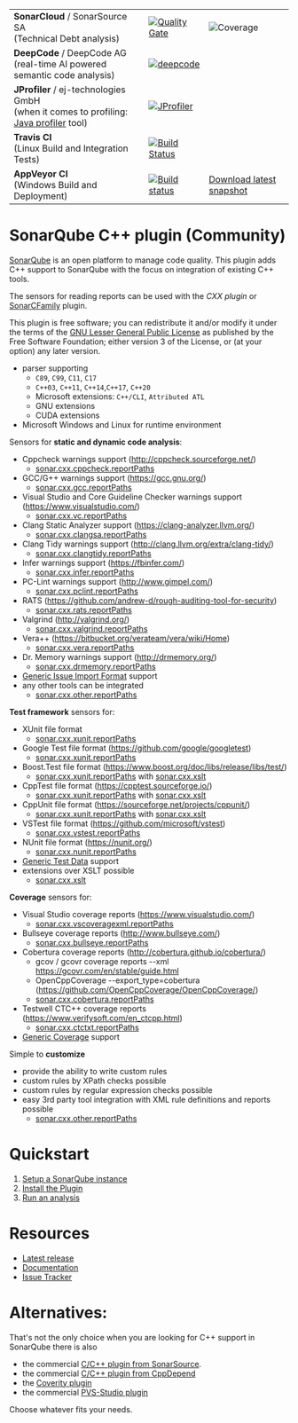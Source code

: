|     |     |     |
| --- | --- | --- |
| **SonarCloud** / SonarSource SA<br>(Technical Debt analysis) | [![Quality Gate](https://sonarcloud.io/api/project_badges/measure?project=org.sonarsource.sonarqube-plugins.cxx%3Acxx&metric=alert_status)](https://sonarcloud.io/dashboard?id=org.sonarsource.sonarqube-plugins.cxx%3Acxx) | ![Coverage](https://sonarcloud.io/api/project_badges/measure?project=org.sonarsource.sonarqube-plugins.cxx%3Acxx&metric=coverage) |
| **DeepCode** / DeepCode AG<br>(real-time AI powered semantic code analysis) | [![deepcode](https://www.deepcode.ai/api/gh/badge?key=eyJhbGciOiJIUzI1NiIsInR5cCI6IkpXVCJ9.eyJwbGF0Zm9ybTEiOiJnaCIsIm93bmVyMSI6IlNvbmFyT3BlbkNvbW11bml0eSIsInJlcG8xIjoic29uYXItY3h4IiwiaW5jbHVkZUxpbnQiOmZhbHNlLCJhdXRob3JJZCI6MTU1ODMsImlhdCI6MTYwMTI4MjcwOH0.Wz0G-HIoHfLfP1SjzxUnbyA598JfjKkQTsBqGG4Kleo)](https://www.deepcode.ai/app/gh/SonarOpenCommunity/sonar-cxx/_/dashboard?utm_content=gh%2FSonarOpenCommunity%2Fsonar-cxx) |
| **JProfiler** / ej-technologies GmbH<br>(when it comes to profiling: [Java profiler](https://www.ej-technologies.com/products/jprofiler/overview.html) tool) | [![JProfiler](https://www.ej-technologies.com/images/product_banners/jprofiler_small.png)](https://www.ej-technologies.com/products/jprofiler/overview.html)|
| **Travis CI**<br>(Linux Build and Integration Tests) | [![Build Status](https://travis-ci.org/SonarOpenCommunity/sonar-cxx.svg?branch=master)](https://travis-ci.org/SonarOpenCommunity/sonar-cxx) |
| **AppVeyor CI**<br>(Windows Build and Deployment) | [![Build status](https://ci.appveyor.com/api/projects/status/f6p12h9n59w01770/branch/master?svg=true)](https://ci.appveyor.com/project/SonarOpenCommunity/sonar-cxx/branch/master) | [Download latest snapshot](https://ci.appveyor.com/project/SonarOpenCommunity/sonar-cxx/branch/master/artifacts) |

# SonarQube C++ plugin (Community)

[SonarQube](https://www.sonarqube.org) is an open platform to manage code quality. This plugin
adds C++ support to SonarQube with the focus on integration of existing C++ tools.

The sensors for reading reports can be used with the _CXX plugin_ or [SonarCFamily](https://www.sonarsource.com/cpp/) plugin.

This plugin is free software; you can redistribute it and/or modify it under the terms of the [GNU Lesser General Public License](https://www.gnu.org/licenses/lgpl-3.0.en.html) as published by the Free Software Foundation; either version 3 of the License, or (at your option) any later version.

* parser supporting
  * `C89`, `C99`, `C11`, `C17`
  * `C++03`, `C++11`, `C++14`,`C++17`, `C++20`
  * Microsoft extensions: `C++/CLI`, `Attributed ATL`
  * GNU extensions
  * CUDA extensions
* Microsoft Windows and Linux for runtime environment

Sensors for **static and dynamic code analysis**:
* Cppcheck warnings support (http://cppcheck.sourceforge.net/)
  - [sonar.cxx.cppcheck.reportPaths](https://github.com/SonarOpenCommunity/sonar-cxx/wiki/sonar.cxx.cppcheck.reportPaths)
* GCC/G++ warnings support (https://gcc.gnu.org/)
  - [sonar.cxx.gcc.reportPaths](https://github.com/SonarOpenCommunity/sonar-cxx/wiki/sonar.cxx.gcc.reportPaths)
* Visual Studio and Core Guideline Checker warnings support (https://www.visualstudio.com/)
  - [sonar.cxx.vc.reportPaths](https://github.com/SonarOpenCommunity/sonar-cxx/wiki/sonar.cxx.vc.reportPaths)
* Clang Static Analyzer support (https://clang-analyzer.llvm.org/)
  - [sonar.cxx.clangsa.reportPaths](https://github.com/SonarOpenCommunity/sonar-cxx/wiki/sonar.cxx.clangsa.reportPaths)
* Clang Tidy warnings support (http://clang.llvm.org/extra/clang-tidy/)
  - [sonar.cxx.clangtidy.reportPaths](https://github.com/SonarOpenCommunity/sonar-cxx/wiki/sonar.cxx.clangtidy.reportPaths)
* Infer warnings support (https://fbinfer.com/)
  - [sonar.cxx.infer.reportPaths](https://github.com/SonarOpenCommunity/sonar-cxx/wiki/sonar.cxx.infer.reportPaths)
* PC-Lint warnings support (http://www.gimpel.com/)
  - [sonar.cxx.pclint.reportPaths](https://github.com/SonarOpenCommunity/sonar-cxx/wiki/sonar.cxx.pclint.reportPaths)
* RATS (https://github.com/andrew-d/rough-auditing-tool-for-security)
  - [sonar.cxx.rats.reportPaths](https://github.com/SonarOpenCommunity/sonar-cxx/wiki/sonar.cxx.rats.reportPaths)
* Valgrind (http://valgrind.org/)
  - [sonar.cxx.valgrind.reportPaths](https://github.com/SonarOpenCommunity/sonar-cxx/wiki/sonar.cxx.valgrind.reportPaths)
* Vera++ (https://bitbucket.org/verateam/vera/wiki/Home)
  - [sonar.cxx.vera.reportPaths](https://github.com/SonarOpenCommunity/sonar-cxx/wiki/sonar.cxx.vera.reportPaths)
* Dr. Memory warnings support (http://drmemory.org/)
  - [sonar.cxx.drmemory.reportPaths](https://github.com/SonarOpenCommunity/sonar-cxx/wiki/sonar.cxx.drmemory.reportPaths)
* [Generic Issue Import Format](https://docs.sonarqube.org/latest/analysis/generic-issue/) support
* any other tools can be integrated
  - [sonar.cxx.other.reportPaths](https://github.com/SonarOpenCommunity/sonar-cxx/wiki/sonar.cxx.other.reportPaths)

**Test framework** sensors for:
* XUnit file format
  - [sonar.cxx.xunit.reportPaths](https://github.com/SonarOpenCommunity/sonar-cxx/wiki/sonar.cxx.xunit.reportPaths)
* Google Test file format (https://github.com/google/googletest)
  - [sonar.cxx.xunit.reportPaths](https://github.com/SonarOpenCommunity/sonar-cxx/wiki/sonar.cxx.xunit.reportPaths)
* Boost.Test file format (https://www.boost.org/doc/libs/release/libs/test/)
  - [sonar.cxx.xunit.reportPaths](https://github.com/SonarOpenCommunity/sonar-cxx/wiki/sonar.cxx.xunit.reportPaths) with [sonar.cxx.xslt](https://github.com/SonarOpenCommunity/sonar-cxx/wiki/sonar.cxx.xslt)
* CppTest file format (https://cpptest.sourceforge.io/)
  - [sonar.cxx.xunit.reportPaths](https://github.com/SonarOpenCommunity/sonar-cxx/wiki/sonar.cxx.xunit.reportPaths) with [sonar.cxx.xslt](https://github.com/SonarOpenCommunity/sonar-cxx/wiki/sonar.cxx.xslt) 
* CppUnit file format (https://sourceforge.net/projects/cppunit/)
  - [sonar.cxx.xunit.reportPaths](https://github.com/SonarOpenCommunity/sonar-cxx/wiki/sonar.cxx.xunit.reportPaths) with [sonar.cxx.xslt](https://github.com/SonarOpenCommunity/sonar-cxx/wiki/sonar.cxx.xslt)
* VSTest file format (https://github.com/microsoft/vstest)
  - [sonar.cxx.vstest.reportPaths](https://github.com/SonarOpenCommunity/sonar-cxx/wiki/sonar.cxx.vstest.reportPaths)
* NUnit file format (https://nunit.org/)
  - [sonar.cxx.nunit.reportPaths](https://github.com/SonarOpenCommunity/sonar-cxx/wiki/sonar.cxx.nunit.reportPaths)
* [Generic Test Data](https://docs.sonarqube.org/latest/analysis/generic-test/) support
* extensions over XSLT possible
  - [sonar.cxx.xslt](https://github.com/SonarOpenCommunity/sonar-cxx/wiki/sonar.cxx.xslt)

**Coverage** sensors for:
* Visual Studio coverage reports (https://www.visualstudio.com/)
  - [sonar.cxx.vscoveragexml.reportPaths](https://github.com/SonarOpenCommunity/sonar-cxx/wiki/sonar.cxx.vscoveragexml.reportPaths)
* Bullseye coverage reports (http://www.bullseye.com/)
  - [sonar.cxx.bullseye.reportPaths](https://github.com/SonarOpenCommunity/sonar-cxx/wiki/sonar.cxx.bullseye.reportPaths)
* Cobertura coverage reports (http://cobertura.github.io/cobertura/)
   * gcov / gcovr coverage reports --xml https://gcovr.com/en/stable/guide.html
   * OpenCppCoverage --export_type=cobertura (https://github.com/OpenCppCoverage/OpenCppCoverage/)
   * [sonar.cxx.cobertura.reportPaths](https://github.com/SonarOpenCommunity/sonar-cxx/wiki/sonar.cxx.cobertura.reportPaths)
* Testwell CTC++ coverage reports (https://www.verifysoft.com/en_ctcpp.html)
  - [sonar.cxx.ctctxt.reportPaths](https://github.com/SonarOpenCommunity/sonar-cxx/wiki/sonar.cxx.ctctxt.reportPaths)
* [Generic Coverage](https://docs.sonarqube.org/latest/analysis/generic-test/) support

Simple to **customize**
* provide the ability to write custom rules
* custom rules by XPath checks possible
* custom rules by regular expression checks possible
* easy 3rd party tool integration with XML rule definitions and reports possible
  - [sonar.cxx.other.reportPaths](https://github.com/SonarOpenCommunity/sonar-cxx/wiki/sonar.cxx.other.reportPaths)

# Quickstart
1. [Setup a SonarQube instance](https://docs.sonarqube.org/latest/setup/overview/)
2. [Install the Plugin](https://github.com/SonarOpenCommunity/sonar-cxx/wiki/Install-the-Plugin)
3. [Run an analysis](https://github.com/SonarOpenCommunity/sonar-cxx/wiki/Scan-Source-Code)

# Resources
- [Latest release](https://github.com/SonarOpenCommunity/sonar-cxx/releases)
- [Documentation](https://github.com/SonarOpenCommunity/sonar-cxx/wiki)
- [Issue Tracker](https://github.com/SonarOpenCommunity/sonar-cxx/issues)

# Alternatives:
That's not the only choice when you are looking for C++ support in SonarQube there is also
* the commercial [C/C++ plugin from SonarSource](http://www.sonarsource.com/products/plugins/languages/cpp/).
* the commercial [C/C++ plugin from CppDepend](http://www.cppdepend.com/sonarplugin)
* the [Coverity plugin](https://github.com/coverity/coverity-sonar-plugin)
* the commercial [PVS-Studio plugin](https://www.viva64.com/en/pvs-studio-download/)

Choose whatever fits your needs.
